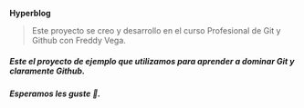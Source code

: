  **Hyperblog**
> Este proyecto se creo y desarrollo en el curso Profesional de Git y Github con Freddy Vega.

##### Este el proyecto de ejemplo que utilizamos para aprender a dominar Git y claramente Github.

##### Esperamos les guste 💚.
